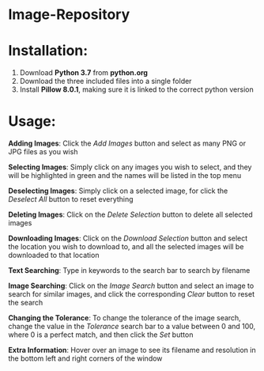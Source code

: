 # Image-Repository

# Installation:
1. Download **Python 3.7** from **python.org**
2. Download the three included files into a single folder
3. Install **Pillow 8.0.1**, making sure it is linked to the correct python version

# Usage:
**Adding Images**:
Click the *Add Images* button and select as many PNG or JPG files as you wish

**Selecting Images**:
Simply click on any images you wish to select, and they will be highlighted in green and the names will be listed in the top menu

**Deselecting Images**:
Simply click on a selected image, for click the *Deselect All* button to reset everything

**Deleting Images**:
Click on the *Delete Selection* button to delete all selected images

**Downloading Images**:
Click on the *Download Selection* button and select the location you wish to download to, and all the selected images will be downloaded to that location

**Text Searching**:
Type in keywords to the search bar to search by filename

**Image Searching**:
Click on the *Image Search* button and select an image to search for similar images, and click the corresponding *Clear* button to reset the search

**Changing the Tolerance**:
To change the tolerance of the image search, change the value in the *Tolerance* search bar to a value between 0 and 100, where 0 is a perfect match, and then click the *Set* button

**Extra Information**:
Hover over an image to see its filename and resolution in the bottom left and right corners of the window
